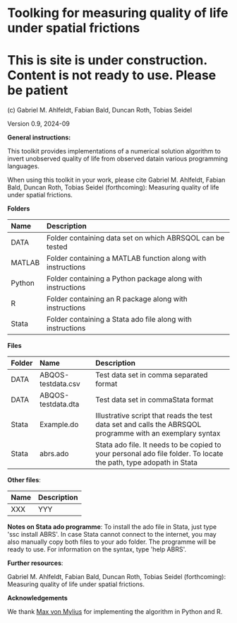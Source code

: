 # Toolking for measuring quality of life under spatial frictions
# This is site is under construction. Content is not ready to use. Please be patient
(c) Gabriel M. Ahlfeldt, Fabian Bald, Duncan Roth, Tobias Seidel

Version 0.9, 2024-09

**General instructions:**

This toolkit provides implementations of a numerical solution algorithm to invert unobserved quality of life from observed datain various programming languages. 

When using this toolkit in your work, please cite Gabriel M. Ahlfeldt, Fabian Bald, Duncan Roth, Tobias Seidel (forthcoming): Measuring quality of life under spatial frictions.

**Folders**

Name | Description |
|:---------------------------------------------|:-------------------------------------------------------------------------|
| DATA | Folder containing data set on which ABRSQOL can be tested |
| MATLAB | Folder containing a MATLAB function along with instructions |
| Python | Folder containing a Python package along with instructions |
| R | Folder containing an R package along with instructions |
| Stata | Folder containing a Stata ado file along with instructions |

**Files**

Folder | Name  | Description |
|:-------------------|:-------------------------------------|:-------------------------------------------------------------------------|
| DATA | ABQOS-testdata.csv | Test data set in comma separated format |
| DATA | ABQOS-testdata.dta | Test data set in commaStata format |
| Stata | Example.do | Illustrative script that reads the test data set and calls the ABRSQOL programme with an exemplary syntax |
| Stata | abrs.ado | Stata ado file. It needs to be copied to your personal ado file folder. To locate the path, type adopath in Stata |


**Other files**:

| Name | Description |
|:---------------------------------------------|:-------------------------------------------------------------------------|
| XXX| YYY |

**Notes on Stata ado programme**: To install the ado file in Stata, just type 'ssc install ABRS'. In case Stata cannot connect to the internet, you may also manually copy both files to your ado folder. The programme will be ready to use. For information on the syntax, type 'help ABRS'.

**Further resources**: 

Gabriel M. Ahlfeldt, Fabian Bald, Duncan Roth, Tobias Seidel (forthcoming): Measuring quality of life under spatial frictions.

**Acknowledgements**

We thank [Max von Mylius](https://github.com/maximylius) for implementing the algorithm in Python and R.
